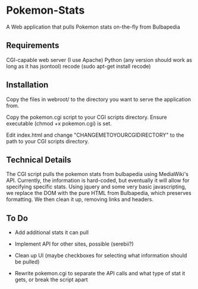 Pokemon-Stats
=============

A Web application that pulls Pokemon stats on-the-fly from Bulbapedia

Requirements
------------

CGI-capable web server (I use Apache)
Python (any version should work as long as it has jsontool)
recode (sudo apt-get install recode)

Installation
------------

Copy the files in webroot/ to the directory you want to serve the application from.

Copy the pokemon.cgi script to your CGI scripts directory. Ensure executable (chmod +x pokemon.cgi) is set.

Edit index.html and change "CHANGEMETOYOURCGIDIRECTORY" to the path to your CGI scripts directory.

Technical Details
-----------------

The CGI script pulls the pokemon stats from bulbapedia using MediaWiki's API.  Currently, the information is hard-coded, but eventually it will allow for specifying specific stats.
Using jquery and some very basic javascripting, we replace the DOM with the pure HTML from Bulbapedia, which preserves formatting.  We then clean it up, removing links and headers.

To Do
-----

- Add additional stats it can pull

- Implement API for other sites, possible (serebii?)

- Clean up UI (maybe checkboxes for selecting what information should be pulled)

- Rewrite pokemon.cgi to separate the API calls and what type of stat it gets, or break the script apart
